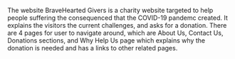 The website BraveHearted Givers is a charity website targeted to help people suffering the consequenced that the COVID-19 pandemc created. It explains the visitors the current challenges, and asks for a donation. There are 4 pages for user to navigate around, which are About Us, Contact Us, Donations sections, and Why Help Us page which explains why the donation is needed and has a links to other related pages. 
